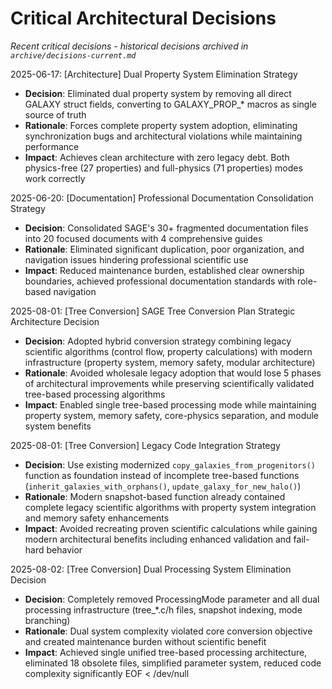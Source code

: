 <!-- Purpose: Record critical technical decisions -->
<!-- Update Rules:
- Append new entries to the EOF (use `cat << EOF >> ...etc`)!
- Focus on KEY decisions that impact current and upcoming development
- Only include decisions that are NOT covered in architecture.md
- 100-word limit per entry! 
- Include:
  • Today's date and phase identifier
  • Rationale
  • Impact assessment
-->

# Critical Architectural Decisions

*Recent critical decisions - historical decisions archived in `archive/decisions-current.md`*


2025-06-17: [Architecture] Dual Property System Elimination Strategy
- **Decision**: Eliminated dual property system by removing all direct GALAXY struct fields, converting to GALAXY_PROP_* macros as single source of truth
- **Rationale**: Forces complete property system adoption, eliminating synchronization bugs and architectural violations while maintaining performance
- **Impact**: Achieves clean architecture with zero legacy debt. Both physics-free (27 properties) and full-physics (71 properties) modes work correctly

2025-06-20: [Documentation] Professional Documentation Consolidation Strategy
- **Decision**: Consolidated SAGE's 30+ fragmented documentation files into 20 focused documents with 4 comprehensive guides
- **Rationale**: Eliminated significant duplication, poor organization, and navigation issues hindering professional scientific use
- **Impact**: Reduced maintenance burden, established clear ownership boundaries, achieved professional documentation standards with role-based navigation

2025-08-01: [Tree Conversion] SAGE Tree Conversion Plan Strategic Architecture Decision
- **Decision**: Adopted hybrid conversion strategy combining legacy scientific algorithms (control flow, property calculations) with modern infrastructure (property system, memory safety, modular architecture)
- **Rationale**: Avoided wholesale legacy adoption that would lose 5 phases of architectural improvements while preserving scientifically validated tree-based processing algorithms
- **Impact**: Enabled single tree-based processing mode while maintaining property system, memory safety, core-physics separation, and module system benefits

2025-08-01: [Tree Conversion] Legacy Code Integration Strategy  
- **Decision**: Use existing modernized `copy_galaxies_from_progenitors()` function as foundation instead of incomplete tree-based functions (`inherit_galaxies_with_orphans()`, `update_galaxy_for_new_halo()`)
- **Rationale**: Modern snapshot-based function already contained complete legacy scientific algorithms with property system integration and memory safety enhancements
- **Impact**: Avoided recreating proven scientific calculations while gaining modern architectural benefits including enhanced validation and fail-hard behavior

2025-08-02: [Tree Conversion] Dual Processing System Elimination Decision
- **Decision**: Completely removed ProcessingMode parameter and all dual processing infrastructure (tree_*.c/h files, snapshot indexing, mode branching)
- **Rationale**: Dual system complexity violated core conversion objective and created maintenance burden without scientific benefit
- **Impact**: Achieved single unified tree-based processing architecture, eliminated 18 obsolete files, simplified parameter system, reduced code complexity significantly
EOF < /dev/null
